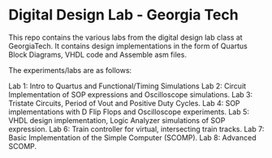 # Digital Design Lab - Georgia Tech

This repo contains the various labs from the digital design lab class at GeorgiaTech. It contains design implementations in the form of Quartus Block Diagrams, VHDL code and Assemble asm files.

The experiments/labs are as follows:

Lab 1: Intro to Quartus and Functional/Timing Simulations
Lab 2: Circuit Implementation of SOP expressions and Oscilloscope simulations.
Lab 3: Tristate Circuits, Period of Vout and Positive Duty Cycles.
Lab 4: SOP implementations with D Flip Flops and Oscilloscope experiments.
Lab 5: VHDL design implementation, Logic Analyzer simulations of SOP expression.
Lab 6: Train controller for virtual, intersecting train tracks.
Lab 7: Basic Implementation of the Simple Computer (SCOMP).
Lab 8: Advanced SCOMP.
